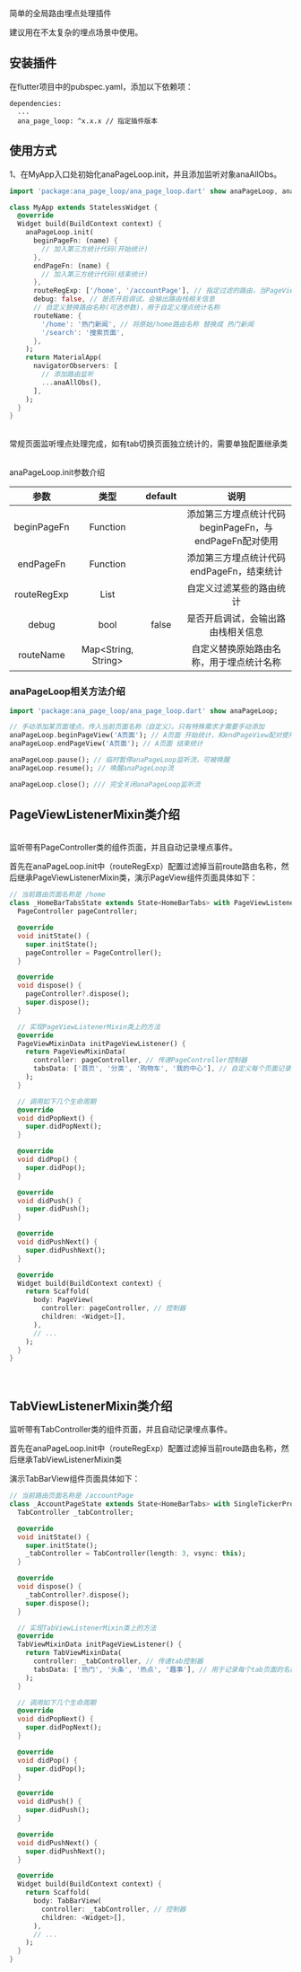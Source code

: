 简单的全局路由埋点处理插件

建议用在不太复杂的埋点场景中使用。

## 安装插件

在flutter项目中的pubspec.yaml，添加以下依赖项：<br>

```
dependencies:
  ...
  ana_page_loop: ^x.x.x // 指定插件版本
```

## 使用方式

1、在MyApp入口处初始化anaPageLoop.init，并且添加监听对象anaAllObs。<br>

```dart
import 'package:ana_page_loop/ana_page_loop.dart' show anaPageLoop, anaAllObs;

class MyApp extends StatelessWidget {
  @override
  Widget build(BuildContext context) {
    anaPageLoop.init(
      beginPageFn: (name) {
        // 加入第三方统计代码(开始统计)
      },
      endPageFn: (name) {
        // 加入第三方统计代码(结束统计)
      },
      routeRegExp: ['/home', '/accountPage'], // 指定过滤的路由，当PageView或Tab组件要单独统计时，当前路由名称需要过滤掉。
      debug: false, // 是否开启调试，会输出路由栈相关信息
      // 自定义替换路由名称(可选参数)，用于自定义埋点统计名称
      routeName: {
        '/home': '热门新闻', // 将原始/home路由名称 替换成 热门新闻
        '/search': '搜索页面',
      },
    );
    return MaterialApp(
      navigatorObservers: [
        // 添加路由监听
        ...anaAllObs(),
      ],
    );
  }
}
```
<br>
常规页面监听埋点处理完成，如有tab切换页面独立统计的，需要单独配置继承类<br><br>


anaPageLoop.init参数介绍<br>

|    参数     |        类型         | default |                          说明                          |
| :---------: | :-----------------: | :-----: | :----------------------------------------------------: |
| beginPageFn |      Function       |         | 添加第三方埋点统计代码beginPageFn，与endPageFn配对使用 |
|  endPageFn  |      Function       |         |       添加第三方埋点统计代码endPageFn，结束统计        |
| routeRegExp |    List<String>     |         |                自定义过滤某些的路由统计                |
|    debug    |        bool         |  false  |           是否开启调试，会输出路由栈相关信息           |
|  routeName  | Map<String, String> |         |        自定义替换原始路由名称，用于埋点统计名称        |



### anaPageLoop相关方法介绍<br>

```dart
import 'package:ana_page_loop/ana_page_loop.dart' show anaPageLoop;

// 手动添加某页面埋点，传入当前页面名称（自定义）。只有特殊需求才需要手动添加
anaPageLoop.beginPageView('A页面'); // A页面 开始统计，和endPageView配对使用
anaPageLoop.endPageView('A页面'); // A页面 结束统计

anaPageLoop.pause(); // 临时暂停anaPageLoop监听流，可被唤醒
anaPageLoop.resume(); // 唤醒anaPageLoop流

anaPageLoop.close(); /// 完全关闭anaPageLoop监听流
```

## PageViewListenerMixin类介绍
<br>
监听带有PageController类的组件页面，并且自动记录埋点事件。

首先在anaPageLoop.init中（routeRegExp）配置过滤掉当前route路由名称，然后继承PageViewListenerMixin类，演示PageView组件页面具体如下：<br>

```dart
// 当前路由页面名称是 /home
class _HomeBarTabsState extends State<HomeBarTabs> with PageViewListenerMixin {
  PageController pageController;

  @override
  void initState() {
    super.initState();
    pageController = PageController();
  }

  @override
  void dispose() {
    pageController?.dispose();
    super.dispose();
  }

  // 实现PageViewListenerMixin类上的方法
  @override
  PageViewMixinData initPageViewListener() {
    return PageViewMixinData(
      controller: pageController, // 传递PageController控制器
      tabsData: ['首页', '分类', '购物车', '我的中心'], // 自定义每个页面记录的名称
    );
  }

  // 调用如下几个生命周期
  @override
  void didPopNext() {
    super.didPopNext();
  }

  @override
  void didPop() {
    super.didPop();
  }

  @override
  void didPush() {
    super.didPush();
  }

  @override
  void didPushNext() {
    super.didPushNext();
  }

  @override
  Widget build(BuildContext context) {
    return Scaffold(
      body: PageView(
        controller: pageController, // 控制器
        children: <Widget>[],
      ),
      // ...
    );
  }
}
```
<br>

## TabViewListenerMixin类介绍

监听带有TabController类的组件页面，并且自动记录埋点事件。

首先在anaPageLoop.init中（routeRegExp）配置过滤掉当前route路由名称，然后继承TabViewListenerMixin类<br>

演示TabBarView组件页面具体如下：<br>

```dart
// 当前路由页面名称是 /accountPage
class _AccountPageState extends State<HomeBarTabs> with SingleTickerProviderStateMixin, TabViewListenerMixin {
  TabController _tabController;

  @override
  void initState() {
    super.initState();
    _tabController = TabController(length: 3, vsync: this);
  }

  @override
  void dispose() {
    _tabController?.dispose();
    super.dispose();
  }

  // 实现TabViewListenerMixin类上的方法
  @override
  TabViewMixinData initPageViewListener() {
    return TabViewMixinData(
      controller: _tabController, // 传递tab控制器
      tabsData: ['热门', '头条', '热点', '趣事'], // 用于记录每个tab页面的名称
    );
  }

  // 调用如下几个生命周期
  @override
  void didPopNext() {
    super.didPopNext();
  }

  @override
  void didPop() {
    super.didPop();
  }

  @override
  void didPush() {
    super.didPush();
  }

  @override
  void didPushNext() {
    super.didPushNext();
  }

  @override
  Widget build(BuildContext context) {
    return Scaffold(
      body: TabBarView(
        controller: _tabController, // 控制器
        children: <Widget>[],
      ),
      // ...
    );
  }
}
```

